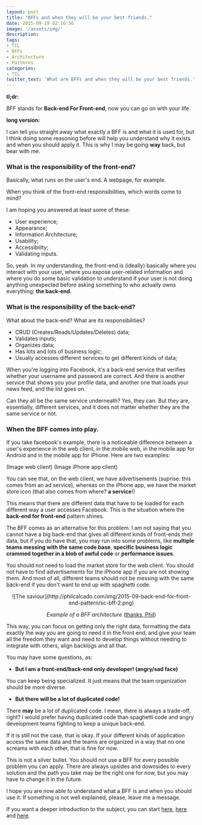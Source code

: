 ```yaml
---
layout: post
title: "BFFs and when they will be your best friends."
date: 2015-09-19 02:16:56
image: '/assets/img/'
description:
tags:
- TIL
- BFFs
- Architecture
- Patterns
categories:
- TIL
twitter_text: 'What are BFFs and when they will be your best friends.'
---
```


**tl;dr:**

BFF stands for **Back-end For Front-end**, now you can go on with your life.

**long version:**

I can tell you straight away what exactly a BFF is and what it is used for, but I think doing some reasoning before will help you understand why it exists and when you should apply it. This is why I may be going **way** back, but bear with me.
### What is the responsibility of the front-end?
Basically, what runs on the user's end. A webpage, for example.

When you think of the front-end responsibilities, which words come to mind?

I am hoping you answered at least some of these:

* User experience;
* Appearance;
* Information Architecture;
* Usability;
* Accessibility;
* Validating inputs.

So, yeah. In my understanding, the front-end is (ideally) basically where you interact with your user, where you expose user-related information and where you do some basic validation to understand if your user is not doing anything unexpected before asking something to who actually owns everything: **the back-end**.

### What is the responsibility of the back-end?
What about the back-end? What are its responsibilities?

* CRUD (Creates/Reads/Updates/Deletes) data;
* Validates inputs;
* Organizes data;
* Has lots and lots of business logic;
* Usually accesses different services to get different kinds of data;

When you're logging into Facebook, it's a back-end service that verifies whether your username and password are correct. And there is another service that shows you your profile data, and another one that loads your news feed, and the list goes on.

Can they all be the same service underneath? Yes, they can. But they are, essentially, different services, and it does not matter whether they are the same service or not.

### When the BFF comes into play.
If you take facebook's example, there is a noticeable difference between a user's experience in the web client, in the mobile web, in the mobile app for Android and in the mobile app for iPhone. Here are two examples:

(Image web client)
(Image iPhone app client)

You can see that, on the web client, we have advertisements (suprise: this comes from an ad service), whereas on the iPhone app, we have the market store icon (that also comes from where? **a service**!)

This means that there are different data that have to be loaded for each different way a user accesses Facebook. This is the situation where the **back-end for front-end** pattern shines.

The BFF comes as an alternative for this problem. I am not saying that you cannot have a big back-end that gives all different kinds of front-ends their data, but if you do have that, you may run into some problems, like **multiple teams messing with the same code base**, **specific business logic crammed together in a blob of awful code** or **performance issues**.

You should not need to load the market store for the web client. You should not have to find advertisements for the iPhone app if you are not showing them. And most of all, different teams should not be messing with the same back-end if you don't want to end up with spaghetti code.
<center>
![The saviour](http://philcalcado.com/img/2015-09-back-end-for-front-end-pattern/sc-bff-2.png)

_Example of a BFF architecture_ ([thanks, Phil](http://philcalcado.com/2015/09/18/the_back_end_for_front_end_pattern_bff.html))
</center>

This way, you can focus on getting only the right data, formatting the data exactly the way you are going to need it in the front end, and give your team all the freedom they want and need to develop things without needing to integrate with others, align backlogs and all that.

You may have some questions, as:


* **But I am a front-end/back-end only developer! (angry/sad face)**

You can keep being specialized. It just means that the team organization should be more diverse.

* **But there will be a lot of duplicated code!**

There **may** be a lot of duplicated code. I mean, there is always a trade-off, right? I would prefer having duplicated code than spaghetti code and angry development teams fighting to keep a unique back-end.

If it is still not the case, that is okay. If your different kinds of application access the same data and the teams are organized in a way that no one screams with each other, that is fine for now.

This is not a silver bullet. You should not use a BFF for every possible problem you can apply. There are always upsides and downsides to every solution and the path you take may be the right one for now, but you may have to change it in the future.

I hope you are now able to understand what a BFF is and when you should use it. If something is not well explained, please, leave me a message.

If you want a deeper introduction to the subject, you can start [here](https://samnewman.io/patterns/architectural/bff/), [here](https://nordicapis.com/building-a-backend-for-frontend-shim-for-your-microservices/) and [here](http://philcalcado.com/2015/09/18/the_back_end_for_front_end_pattern_bff.html).
